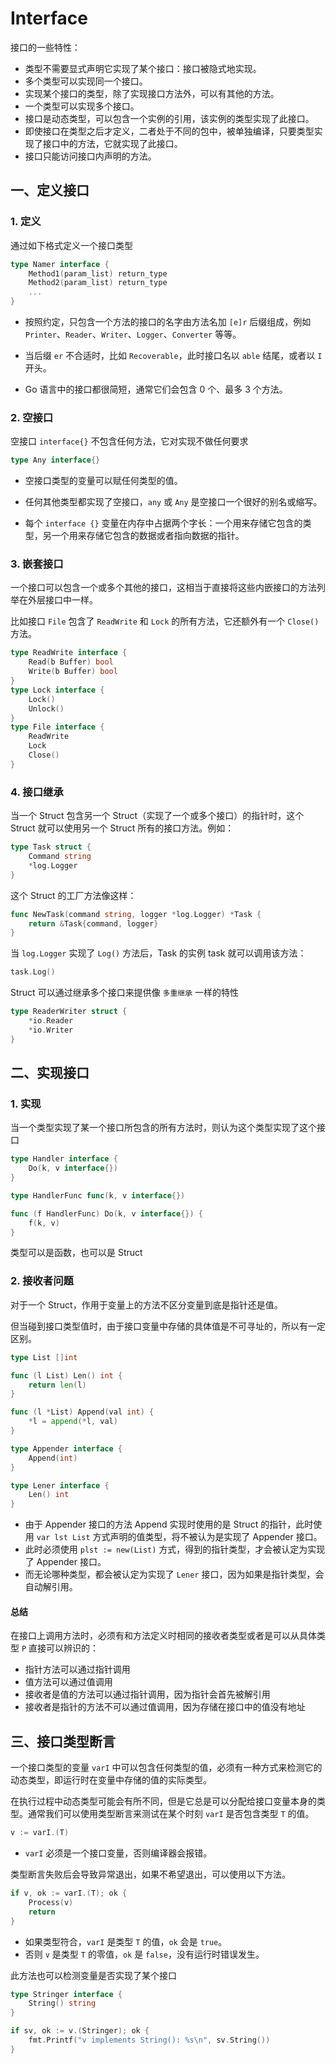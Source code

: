# Interface

接口的一些特性：

- 类型不需要显式声明它实现了某个接口：接口被隐式地实现。
- 多个类型可以实现同一个接口。
- 实现某个接口的类型，除了实现接口方法外，可以有其他的方法。
- 一个类型可以实现多个接口。
- 接口是动态类型，可以包含一个实例的引用，该实例的类型实现了此接口。
- 即使接口在类型之后才定义，二者处于不同的包中，被单独编译，只要类型实现了接口中的方法，它就实现了此接口。
- 接口只能访问接口内声明的方法。

## 一、定义接口

### 1. 定义

通过如下格式定义一个接口类型

```go
type Namer interface {
    Method1(param_list) return_type
    Method2(param_list) return_type
    ...
}
```

- 按照约定，只包含一个方法的接口的名字由方法名加 `[e]r` 后缀组成，例如 `Printer`、`Reader`、`Writer`、`Logger`、`Converter` 等等。
- 当后缀 `er` 不合适时，比如 `Recoverable`，此时接口名以 `able` 结尾，或者以 `I` 开头。

- Go 语言中的接口都很简短，通常它们会包含 0 个、最多 3 个方法。

### 2. 空接口

空接口 `interface{}` 不包含任何方法，它对实现不做任何要求

```go
type Any interface{}
```

- 空接口类型的变量可以赋任何类型的值。
- 任何其他类型都实现了空接口，`any` 或 `Any` 是空接口一个很好的别名或缩写。

- 每个 `interface {}` 变量在内存中占据两个字长：一个用来存储它包含的类型，另一个用来存储它包含的数据或者指向数据的指针。

### 3. 嵌套接口

一个接口可以包含一个或多个其他的接口，这相当于直接将这些内嵌接口的方法列举在外层接口中一样。

比如接口 `File` 包含了 `ReadWrite` 和 `Lock` 的所有方法，它还额外有一个 `Close()` 方法。

```go
type ReadWrite interface {
    Read(b Buffer) bool
    Write(b Buffer) bool
}
type Lock interface {
    Lock()
    Unlock()
}
type File interface {
    ReadWrite
    Lock
    Close()
}
```

### 4. 接口继承

当一个 Struct 包含另一个 Struct（实现了一个或多个接口）的指针时，这个 Struct 就可以使用另一个 Struct 所有的接口方法。例如：

```go
type Task struct {
    Command string
    *log.Logger
}
```

这个 Struct 的工厂方法像这样：

```go
func NewTask(command string, logger *log.Logger) *Task {
    return &Task{command, logger}
}
```

当 `log.Logger` 实现了 `Log()` 方法后，Task 的实例 task 就可以调用该方法：

```go
task.Log()
```

Struct 可以通过继承多个接口来提供像 `多重继承` 一样的特性

```go
type ReaderWriter struct {
    *io.Reader
    *io.Writer
}
```

## 二、实现接口

### 1. 实现

当一个类型实现了某一个接口所包含的所有方法时，则认为这个类型实现了这个接口

```go
type Handler interface {
	Do(k, v interface{})
}

type HandlerFunc func(k, v interface{})

func (f HandlerFunc) Do(k, v interface{}) {
	f(k, v)
}
```

类型可以是函数，也可以是 Struct

### 2. 接收者问题

对于一个 Struct，作用于变量上的方法不区分变量到底是指针还是值。

但当碰到接口类型值时，由于接口变量中存储的具体值是不可寻址的，所以有一定区别。

```go
type List []int

func (l List) Len() int {
    return len(l)
}

func (l *List) Append(val int) {
    *l = append(*l, val)
}

type Appender interface {
    Append(int)
}

type Lener interface {
    Len() int
}
```

- 由于 Appender 接口的方法 Append 实现时使用的是 Struct 的指针，此时使用 `var lst List` 方式声明的值类型，将不被认为是实现了 Appender 接口。
- 此时必须使用 `plst := new(List)` 方式，得到的指针类型，才会被认定为实现了 Appender 接口。
- 而无论哪种类型，都会被认定为实现了 `Lener` 接口，因为如果是指针类型，会自动解引用。

#### 总结

在接口上调用方法时，必须有和方法定义时相同的接收者类型或者是可以从具体类型 `P` 直接可以辨识的：

- 指针方法可以通过指针调用
- 值方法可以通过值调用
- 接收者是值的方法可以通过指针调用，因为指针会首先被解引用
- 接收者是指针的方法不可以通过值调用，因为存储在接口中的值没有地址


## 三、接口类型断言

一个接口类型的变量 `varI` 中可以包含任何类型的值，必须有一种方式来检测它的动态类型，即运行时在变量中存储的值的实际类型。

在执行过程中动态类型可能会有所不同，但是它总是可以分配给接口变量本身的类型。通常我们可以使用类型断言来测试在某个时刻 `varI` 是否包含类型 `T` 的值。

```go
v := varI.(T)
```

- `varI` 必须是一个接口变量，否则编译器会报错。

类型断言失败后会导致异常退出，如果不希望退出，可以使用以下方法。

```go
if v, ok := varI.(T); ok {
    Process(v)
    return
}
```

- 如果类型符合，`varI` 是类型 `T` 的值，`ok` 会是 `true`。
- 否则 `v` 是类型 `T` 的零值，`ok` 是 `false`，没有运行时错误发生。

此方法也可以检测变量是否实现了某个接口

```go
type Stringer interface {
    String() string
}

if sv, ok := v.(Stringer); ok {
    fmt.Printf("v implements String(): %s\n", sv.String())
}
```
